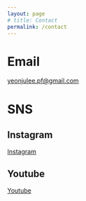 ```yaml
---
layout: page
# title: Contact
permalink: /contact
---
```



# Email
yeonjulee.pf@gmail.com

# SNS
## Instagram
[Instagram](https://instagram.com/lee._.play)
## Youtube
[Youtube](https://www.youtube.com/@YeonjuLee_piano)

